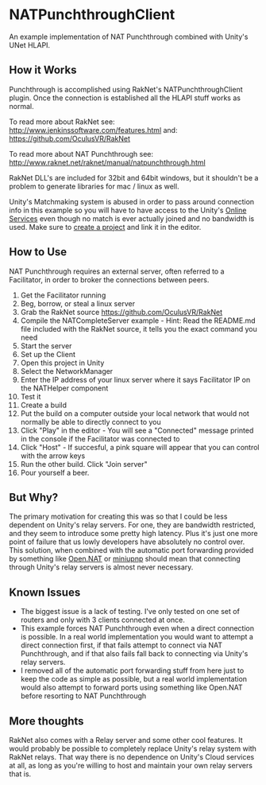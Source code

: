 # NATPunchthroughClient
An example implementation of NAT Punchthrough combined with Unity's UNet HLAPI.

## How it Works
Punchthrough is accomplished using RakNet's NATPunchthroughClient plugin.
Once the connection is established all the HLAPI stuff works as normal.

To read more about RakNet see: http://www.jenkinssoftware.com/features.html
and: https://github.com/OculusVR/RakNet

To read more about NAT Punchthrough see: http://www.raknet.net/raknet/manual/natpunchthrough.html

RakNet DLL's are included for 32bit and 64bit windows, but it shouldn't be a problem to generate libraries for mac / linux as well.

Unity's Matchmaking system is abused in order to pass around connection info in this example 
so you will have to have access to the Unity's [Online Services](https://unity3d.com/services/multiplayer) even though no
match is ever actually joined and no bandwidth is used. 
Make sure to [create a project](https://developer.cloud.unity3d.com/projects) and link it in the editor.

## How to Use
NAT Punchthrough requires an external server, often referred to a Facilitator, in order to broker the connections between peers.

1. Get the Facilitator running
  1. Beg, borrow, or steal a linux server
  2. Grab the RakNet source https://github.com/OculusVR/RakNet
  3. Compile the NATCompleteServer example
    - Hint: Read the README.md file included with the RakNet source, it tells you the exact command you need
  4. Start the server
2. Set up the Client
  1. Open this project in Unity
  2. Select the NetworkManager
  3. Enter the IP address of your linux server where it says Facilitator IP on the NATHelper component
3. Test it
  1. Create a build
  2. Put the build on a computer outside your local network that would not normally be able to directly connect to you
  3. Click "Play" in the editor
    - You will see a "Connected" message printed in the console if the Facilitator was connected to
  4. Click "Host"
    - If succesful, a pink square will appear that you can control with the arrow keys
  5. Run the other build. Click "Join server"
  6. Pour yourself a beer.
  
## But Why?
The primary motivation for creating this was so that I could be less dependent on Unity's relay servers. 
For one, they are bandwidth restricted, and they seem to introduce some pretty high latency. Plus it's just one more point of failure
that us lowly developers have absolutely no control over. This solution, when combined with the automatic port forwarding provided
by something like [Open.NAT](https://github.com/lontivero/Open.NAT) or [miniupnp](http://miniupnp.free.fr/) should mean that
connecting through Unity's relay servers is almost never necessary.

## Known Issues
- The biggest issue is a lack of testing. I've only tested on one set of routers and only with 3 clients connected at once.
- This example forces NAT Punchthrough even when a direct connection is possible. In a real world implementation you would want to
attempt a direct connection first, if that fails attempt to connect via NAT Punchthrough, and if that also fails fall back to
connecting via Unity's relay servers.
- I removed all of the automatic port forwarding stuff from here just to keep the code as simple as possible, 
but a real world implementation would also attempt to forward ports using something like Open.NAT before resorting to NAT Punchthrough

## More thoughts
RakNet also comes with a Relay server and some other cool features. It would probably be possible to completely replace
Unity's relay system with RakNet relays. That way there is no dependence on Unity's Cloud services at all, as long as you're 
willing to host and maintain your own relay servers that is.
